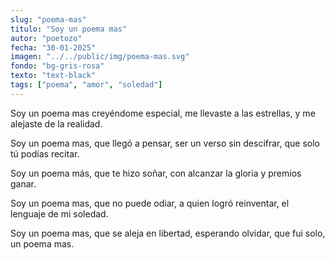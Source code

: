```yaml
---
slug: "poema-mas"
titulo: "Soy un poema mas"
autor: "poetozo"
fecha: "30-01-2025"
imagen: "../../public/img/poema-mas.svg"
fondo: "bg-gris-rosa"
texto: "text-black"
tags: ["poema", "amor", "soledad"]
---
```


Soy un poema mas
creyéndome especial,
me llevaste a las estrellas,
y me alejaste de la realidad.

Soy un poema mas,
que llegó a pensar,
ser un verso sin descifrar,
que solo tú podías recitar.

Soy un poema más,
que te hizo soñar,
con alcanzar la gloria
y premios ganar. 

Soy un poema mas,
que no puede odiar,
a quien logró reinventar,
el lenguaje de mi soledad.

Soy un poema mas,
que se aleja en libertad,
esperando olvidar,
que fui solo, un poema mas.



